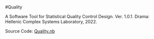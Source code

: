 #Quality

A Software Tool for Statistical Quality Control Design. Ver. 1.0.1. Drama: Hellenic Complex Systems Laboratory, 2022.

Source Code: [Quality.nb](Quality.nb)